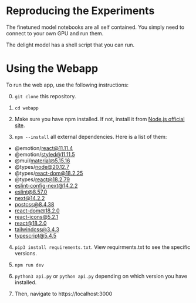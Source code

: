 # Reproducing the Experiments

The finetuned model notebooks are all self contained. You simply need to connect to your own GPU and run them.

The delight model has a shell script that you can run.

# Using the Webapp

To run the web app, use the following instructions:

0. `git clone` this repository. 

1. `cd webapp`

2. Make sure you have npm installed. If not, install it from [Node.js official site](https://nodejs.org/en/download/).

3. `npm --install` all external dependencies. Here is a list of them:

- @emotion/react@11.11.4 
- @emotion/styled@11.11.5
- @mui/material@5.15.16
- @types/node@20.12.7
- @types/react-dom@18.2.25
- @types/react@18.2.79
- eslint-config-next@14.2.2
- eslint@8.57.0
- next@14.2.2
- postcss@8.4.38
- react-dom@18.2.0
- react-icons@5.2.1
- react@18.2.0
- tailwindcss@3.4.3
- typescript@5.4.5

4. `pip3 install requirements.txt`. View requirments.txt to see the specific versions.

5. `npm run dev`

6. `python3 api.py` or `python api.py` depending on which version you have installed. 

7. Then, navigate to https://localhost:3000
